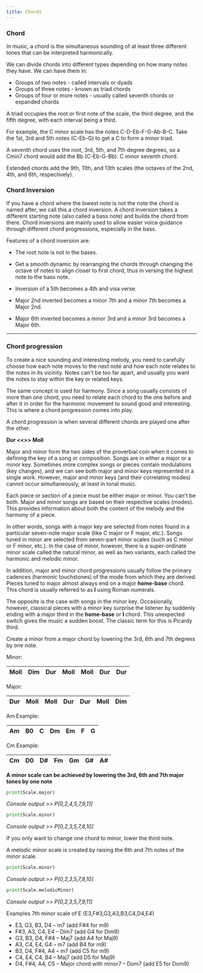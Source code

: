 ```yaml
---
title: Chords
---
```



### Chord


In music, a chord is the simultaneous sounding of at least three different tones that can be interpreted harmonically.

We can divide chords into different types depending on how many notes they have. We can have them in:

* Groups of two notes - called intervals or dyads
* Groups of three notes - known as triad chords
* Groups of four or more notes - usually called seventh chords or expanded chords

A triad occupies the root or first note of the scale, the third degree, and the fifth degree, with each interval being a third.

For example, the C minor scale has the notes C-D-Eb-F-G-Ab-B-C. Take the 1st, 3rd and 5th notes (C-Eb-G) to get a C to form a minor triad.

A seventh chord uses the root, 3rd, 5th, and 7th degree degrees, so a Cmin7 chord would add the Bb (C-Eb-G-Bb). C minor seventh chord.

Extended chords add the 9th, 11th, and 13th scales (the octaves of the 2nd, 4th, and 6th, respectively).


### Chord Inversion

If you have a chord where the lowest note is not the note the chord is named after, we call this a chord inversion. A chord inversion takes a different starting note (also called a bass note) and builds the chord from there. Chord inversions are mainly used to allow easier voice guidance through different chord progressions, especially in the bass.

Features of a chord inversion are:

*   The root note is not in the bases.
    
*   Get a smooth dynamic by rearranging the chords through changing the octave of notes to align closer to first chord, thus in versing the highest note to the bass note.
    
*   Inversion of a 5th becomes a 4th and visa verse.
    
*   Major 2nd inverted becomes a minor 7th and a minor 7th becomes a Major 2nd.
    
*   Major 6th inverted becomes a minor 3rd and a minor 3rd becomes a Major 6th.
    

---
### Chord progression


To create a nice sounding and interesting melody, you need to carefully choose how each note moves to the next note and how each note relates to the notes in its vicinity. Notes can't be too far apart, and usually you want the notes to stay within the key or related keys.

The same concept is used for harmony. Since a song usually consists of more than one chord, you need to relate each chord to the one before and after it in order for the harmonic movement to sound good and interesting. This is where a chord progression comes into play.

A chord progression is when several different chords are played one after the other.

**Dur <<>> Moll**

Major and minor form the two sides of the proverbial coin when it comes to defining the key of a song or composition. Songs are in either a major or a minor key. Sometimes more complex songs or pieces contain modulations (key changes), and we can see both major and minor keys represented in a single work. However, major and minor keys (and their correlating modes) cannot occur simultaneously, at least in tonal music.

Each piece or section of a piece must be either major or minor. You can't be both. Major and minor songs are based on their respective scales (modes). This provides information about both the content of the melody and the harmony of a piece.

In other words, songs with a major key are selected from notes found in a particular seven-note major scale (like C major or F major, etc.). Songs tuned in minor are selected from seven-part minor scales (such as C minor or F minor, etc.). In the case of minor, however, there is a super-ordinate minor scale called the natural minor, as well as two variants, each called the harmonic and melodic minor.

In addition, major and minor chord progressions usually follow the primary cadences (harmonic touchstones) of the mode from which they are derived. Pieces tuned to major almost always end on a major **home-base** chord. This chord is usually referred to as **I** using Roman numerals.

The opposite is the case with songs in the minor key. Occasionally, however, classical pieces with a minor key surprise the listener by suddenly ending with a major third in the **home-base** or **I** chord. This unexpected switch gives the music a sudden boost. The classic term for this is Picardy third.

Create a minor from a major chord by lowering the 3rd, 6th and 7th degrees by one note.

Minor:

| **Moll** | **Dim**  | **Dur** | **Moll** | **Moll** | **Dur** | **Dur** |
| -------- | -------- | ------- | -------- | -------- | --------| ------- |


Major:

| **Dur**  | **Moll** | **Moll** | **Dur**  |  **Dur** | **Moll** | **Dim** |
| -------- | -------- | -------- | -------- | -------- | ---------| ------- |


Am Example:

|  **Am**  |  **B0** | **C** |  **Dm**  |  **Em**  |  **F**  | **G** |
| -------- | ------- | ----- | -------- | -------- | ------- | ----- |


Cm Example:

|  **Cm**  |  **D0** | **D#** |  **Fm**  |  **Gm**  |  **G#**  | **A#** |
| -------- | ------- | ------ | -------- | -------- | -------- | ------ |


**A minor scale can be achieved by lowering the 3rd, 6th and 7th major tones by one note**

```python
print(Scale.major)
```
_Console output >> P[0,2,4,5,7,9,11]_


```python
print(Scale.minor)

```
_Console output >> P[0,2,3,5,7,8,10]_


If you only want to change one chord to minor, lower the third note.

A melodic minor scale is created by raising the 6th and 7th notes of the minor scale.

```python
print(Scale.minor)

```
_Console output >> P[0,2,3,5,7,8,10]_


```python
print(Scale.melodicMinor)
```
_Console output >> P[0,2,3,5,7,9,11]_


Examples 7th minor scale of E (E3,F#3,G3,A3,B3,C4,D4,E4)

* E3, G3, B3, D4 – m7 (add F#4 for m9)
* F#3, A3, C4, E4 – Dim7 (add G4 for Dim9) 
* G3, B3, D4, F#4 – Maj7 (add A4 for Maj9)
* A3, C4, E4, G4 – m7 (add B4 for m9)
* B3, D4, F#4, A4 – m7 (add C5 for m9)
* C4, E4, C4, B4 – Maj7 (add D5 for Maj9)
* D4, F#4, A4, C5 – Major chord with minor7 – Dom7 (add E5 for Dom9)

